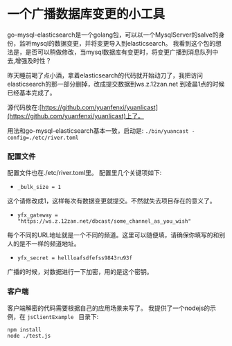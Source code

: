 # 一个广播数据库变更的小工具

go-mysql-elasticsearch是一个golang包，可以以一个MysqlServer的salve的身份，监听mysql的数据变更，并将变更导入到elasticsearch。
我看到这个包的想法是，是否可以稍做修改，当mysql数据库有变更时，将变更广播到消息队列中去,增强及时性？

昨天睡前喝了点小酒，拿着elasticsearch的代码就开始动刀了，我把访问elasticsearch的那一部分删掉，改成提交数据到ws.z.12zan.net 到凌晨1点的时候已经基本完成了。

源代码放在:[https://github.com/yuanfenxi/yuanlicast](https://github.com/yuanfenxi/yuanlicast)上了。

用法和go-mysql-elasticsearch基本一致，启动是: ``` ./bin/yuancast -config=./etc/river.toml ```

### 配置文件
配置文件也在./etc/river.toml里。
配置里几个关键项如下:
* ``_bulk_size = 1`` 
 
这个请修改成1，这样每次有数据变更就提交。不然就失去项目存在的意义了。

* ``` yfx_gateway = "https://ws.z.12zan.net/dbcast/some_channel_as_you_wish" ``` 

每个不同的URL地址就是一个不同的频道。这里可以随便填，请确保你填写的和别人的是不一样的频道地址。

* ``` yfx_secret = hellloafsdfefss9843ru93f ```

广播的时候，对数据进行一下加密，用的是这个密钥。

### 客户端

客户端解密的代码需要根据自己的应用场景来写了。
我提供了一个nodejs的示例，在 ```jsClientExample ``` 目录下:
```
npm install
node ./test.js
```




